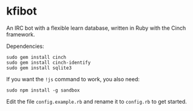 # kfibot

An IRC bot with a flexible learn database, written in Ruby with the Cinch
framework.

Dependencies:

    sudo gem install cinch
    sudo gem install cinch-identify
    sudo gem install sqlite3

If you want the `!js` command to work, you also need:

    sudo npm install -g sandbox

Edit the file `config.example.rb` and rename it to `config.rb` to get started.
